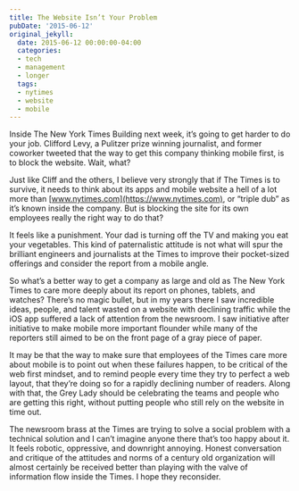 ```yaml
---
title: The Website Isn’t Your Problem
pubDate: '2015-06-12'
original_jekyll:
  date: 2015-06-12 00:00:00-04:00
  categories:
  - tech
  - management
  - longer
  tags:
  - nytimes
  - website
  - mobile
---
```


Inside The New York Times Building next week, it’s going to get harder to do your job. Clifford Levy, a Pulitzer prize winning journalist, and former coworker tweeted that the way to get this company thinking mobile first, is to block the website. Wait, what?

Just like Cliff and the others, I believe very strongly that if The Times is to survive, it needs to think about its apps and mobile website a hell of a lot more than [www.nytimes.com](https://www.nytimes.com), or “triple dub” as it’s known inside the company. But is blocking the site for its own employees really the right way to do that?

<!-- more -->

It feels like a punishment. Your dad is turning off the TV and making you eat your vegetables. This kind of paternalistic attitude is not what will spur the brilliant engineers and journalists at the Times to improve their pocket-sized offerings and consider the report from a mobile angle.

So what’s a better way to get a company as large and old as The New York Times to care more deeply about its report on phones, tablets, and watches? There’s no magic bullet, but in my years there I saw incredible ideas, people, and talent wasted on a website with declining traffic while the iOS app suffered a lack of attention from the newsroom. I saw initiative after initiative to make mobile more important flounder while many of the reporters still aimed to be on the front page of a gray piece of paper.

It may be that the way to make sure that employees of the Times care more about mobile is to point out when these failures happen, to be critical of the web first mindset, and to remind people every time they try to perfect a web layout, that they’re doing so for a rapidly declining number of readers. Along with that, the Grey Lady should be celebrating the teams and people who are getting this right, without putting people who still rely on the website in time out.

The newsroom brass at the Times are trying to solve a social problem with a technical solution and I can’t imagine anyone there that’s too happy about it. It feels robotic, oppressive, and downright annoying. Honest conversation and critique of the attitudes and norms of a century old organization will almost certainly be received better than playing with the valve of information flow inside the Times. I hope they reconsider.
